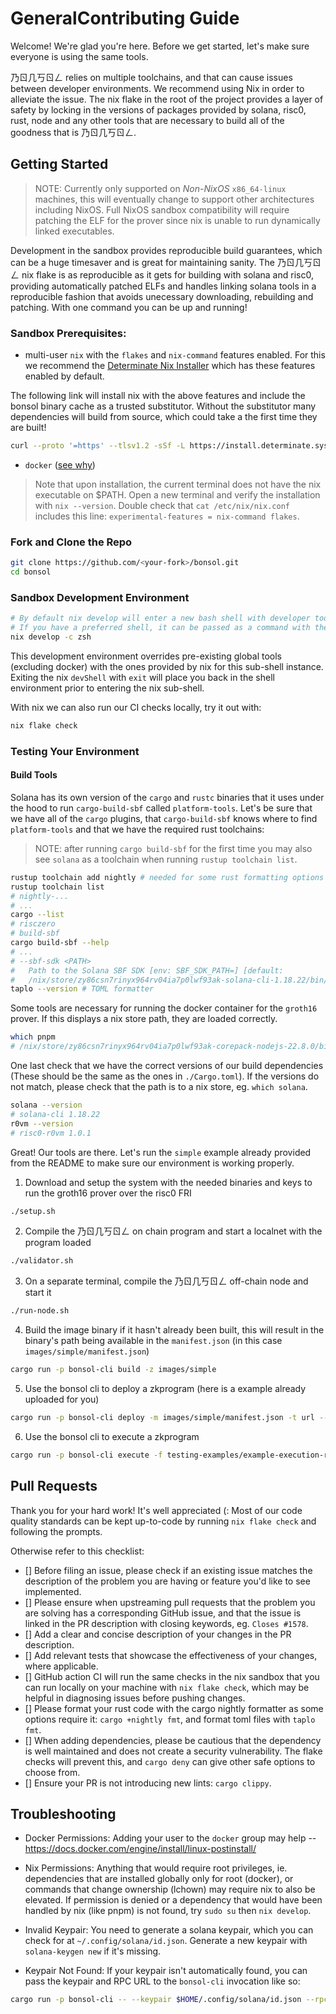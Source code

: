 # GeneralContributing Guide

Welcome! We're glad you're here. Before we get started, let's make sure everyone is using the same tools.

乃ㄖ几丂ㄖㄥ relies on multiple toolchains, and that can cause issues between developer environments. We recommend using Nix in order to alleviate the issue.
The nix flake in the root of the project provides a layer of safety by locking in the versions of packages provided by solana, risc0, rust, node
and any other tools that are necessary to build all of the goodness that is 乃ㄖ几丂ㄖㄥ.

## Getting Started

> NOTE: Currently only supported on _Non-NixOS_ `x86_64-linux` machines, this will eventually change to support other architectures including NixOS.
> Full NixOS sandbox compatibility will require patching the ELF for the prover since nix is unable to run dynamically linked executables.

Development in the sandbox provides reproducible build guarantees, which can be a huge timesaver and is great for maintaining sanity.
The 乃ㄖ几丂ㄖㄥ nix flake is as reproducible as it gets for building with solana and risc0, providing automatically patched ELFs and handles linking solana tools in a reproducible fashion
that avoids unecessary downloading, rebuilding and patching. With one command you can be up and running!

### Sandbox Prerequisites:
- multi-user `nix` with the `flakes` and `nix-command` features enabled. For this we recommend the [Determinate Nix Installer](https://zero-to-nix.com/start/install) which has these features enabled by default.

The following link will install nix with the above features and include the bonsol binary cache as a trusted substitutor. Without the substitutor many dependencies will build from source, which could take a the first time they are built!
```bash
curl --proto '=https' --tlsv1.2 -sSf -L https://install.determinate.systems/nix | sh -s -- install --extra-conf "extra-substituters = https://bonsol.cachix.org" --extra-conf "extra-trusted-public-keys = bonsol.cachix.org-1:yz7vi1rCPW1BpqoszdJvf08HZxQ/5gPTPxft4NnT74A="
```

- `docker` ([see why](https://nixos.wiki/wiki/Docker#Running_the_docker_daemon_from_nix-the-package-manager_-_not_NixOS))

> Note that upon installation, the current terminal does not have the nix executable on $PATH. Open a new terminal and verify the installation with `nix --version`.
> Double check that `cat /etc/nix/nix.conf` includes this line: `experimental-features = nix-command flakes`.

### Fork and Clone the Repo
```bash
git clone https://github.com/<your-fork>/bonsol.git
cd bonsol
```

### Sandbox Development Environment

```bash
# By default nix develop will enter a new bash shell with developer tools on $PATH.
# If you have a preferred shell, it can be passed as a command with the `-c` option.
nix develop -c zsh
```

This development environment overrides pre-existing global tools (excluding docker) with the ones provided by nix for this sub-shell instance.
Exiting the nix `devShell` with `exit` will place you back in the shell environment prior to entering the nix sub-shell.

With nix we can also run our CI checks locally, try it out with:
```bash
nix flake check
```

### Testing Your Environment

#### Build Tools

Solana has its own version of the `cargo` and `rustc` binaries that it uses under the hood to run `cargo-build-sbf` called `platform-tools`.
Let's be sure that we have all of the `cargo` plugins, that `cargo-build-sbf` knows where to find `platform-tools` and that we have the required rust toolchains:

> NOTE: after running `cargo build-sbf` for the first time you may also see `solana` as a toolchain when running `rustup toolchain list`.

```bash
rustup toolchain add nightly # needed for some rust formatting options
rustup toolchain list
# nightly-...
# ...
cargo --list
# risczero
# build-sbf
cargo build-sbf --help
# ...
# --sbf-sdk <PATH>
#   Path to the Solana SBF SDK [env: SBF_SDK_PATH=] [default:
#   /nix/store/zy86csn7rinyx964rv04ia7p0lwf93ak-solana-cli-1.18.22/bin/sdk/sbf]
taplo --version # TOML formatter
```

Some tools are necessary for running the docker container for the `groth16` prover. If this displays a nix store path, they are loaded correctly.
```bash
which pnpm
# /nix/store/zy86csn7rinyx964rv04ia7p0lwf93ak-corepack-nodejs-22.8.0/bin/pnpm
```

One last check that we have the correct versions of our build dependencies (These should be the same as the ones in `./Cargo.toml`).
If the versions do not match, please check that the path is to a nix store, eg. `which solana`.

```bash
solana --version
# solana-cli 1.18.22
r0vm --version
# risc0-r0vm 1.0.1
```

Great! Our tools are there. Let's run the `simple` example already provided from the README to make sure our environment is working properly.

1. Download and setup the system with the needed binaries and keys to run the groth16 prover over the risc0 FRI
```bash
./setup.sh
```
2. Compile the 乃ㄖ几丂ㄖㄥ on chain program and start a localnet with the program loaded
```bash
./validator.sh
```
3. On a separate terminal, compile the 乃ㄖ几丂ㄖㄥ off-chain node and start it
```bash
./run-node.sh
```
4. Build the image binary if it hasn't already been built, this will result in the binary's path being available in the `manifest.json` (in this case `images/simple/manifest.json`)
```bash
cargo run -p bonsol-cli build -z images/simple
```
5. Use the bonsol cli to deploy a zkprogram (here is a example already uploaded for you)
```bash
cargo run -p bonsol-cli deploy -m images/simple/manifest.json -t url --url https://bonsol-public-images.s3.amazonaws.com/simple-7cb4887749266c099ad1793e8a7d486a27ff1426d614ec0cc9ff50e686d17699
```
6. Use the bonsol cli to execute a zkprogram
```bash
cargo run -p bonsol-cli execute -f testing-examples/example-execution-request.json -x 2000 -m 2000 -w
```

## Pull Requests

Thank you for your hard work! It's well appreciated (: Most of our code quality standards can be kept up-to-code by running `nix flake check` and following the prompts.

Otherwise refer to this checklist:

- [] Before filing an issue, please check if an existing issue matches the description of the problem you are having or feature you'd like to see implemented.
- [] Please ensure when upstreaming pull requests that the problem you are solving has a corresponding GitHub issue, and that the issue is linked in the PR description with closing keywords, eg. `Closes #1578`.
- [] Add a clear and concise description of your changes in the PR description.
- [] Add relevant tests that showcase the effectiveness of your changes, where applicable.
- [] GitHub action CI will run the same checks in the nix sandbox that you can run locally on your machine with `nix flake check`, which may be helpful in diagnosing issues before pushing changes.
- [] Please format your rust code with the cargo nightly formatter as some options require it: `cargo +nightly fmt`, and format toml files with `taplo fmt`.
- [] When adding dependencies, please be cautious that the dependency is well maintained and does not create a security vulnerability. The flake checks will prevent this, and `cargo deny` can give other safe options to choose from.
- [] Ensure your PR is not introducing new lints: `cargo clippy`.

## Troubleshooting

- Docker Permissions: Adding your user to the `docker` group may help -- https://docs.docker.com/engine/install/linux-postinstall/

- Nix Permissions: Anything that would require root privileges, ie. dependencies that are installed globally only for root (docker), or commands that change ownership (lchown)
may require nix to also be elevated. If permission is denied or a dependency that would have been handled by nix (like pnpm) is not found, try `sudo su` then `nix develop`.

- Invalid Keypair: You need to generate a solana keypair, which you can check for at `~/.config/solana/id.json`. Generate a new keypair with `solana-keygen new` if it's missing.

- Keypair Not Found: If your keypair isn't automatically found, you can pass the keypair and RPC URL to the `bonsol-cli` invocation like so:

```bash
cargo run -p bonsol-cli -- --keypair $HOME/.config/solana/id.json --rpc-url http://localhost:8899 build -z images/simple
```

